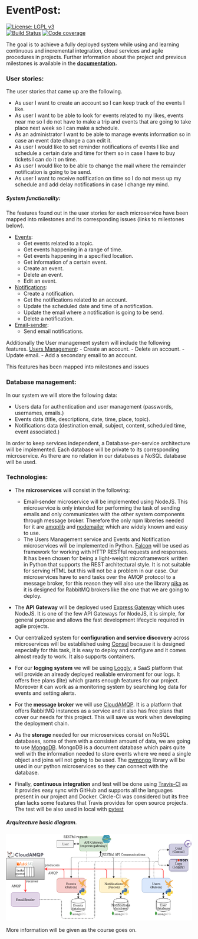  # EventPost:
[![License: LGPL v3](https://img.shields.io/badge/License-LGPL%20v3-blue.svg)](https://www.gnu.org/licenses/lgpl-3.0)  
[![Build Status](https://travis-ci.com/carlos-el/EventPost-CCProject.svg?branch=master)](https://travis-ci.com/carlos-el/EventPost-CCProject)
[![Code coverage](https://codecov.io/gh/carlos-el/EventPost-CCProject/branch/master/graphs/badge.svg)](https://codecov.io/gh/carlos-el/EventPost-CCProject/branch/master)

The goal is to achieve a fully deployed system while using and learning continuous and incremental integration, cloud services and agile procedures in projects. 
Further information about the project and previous milestones is available in the __[documentation](https://carlos-el.github.io/EventPost-CCProject/index).__

### User stories:
The user stories that came up are the following.
- As user I want to create an account so I can keep track of the events I like.
- As user I want to be able to look for events related to my likes, events near me so I do not have to make a trip and events that are going to take place next week so I can make a schedule.
- As an administrator I want to be able to manage events information so in case an event date change a can edit it.
- As user I would like to set reminder notifications of events I like and schedule a certain date and time for them so in case I have to buy tickets I can do it on time.
- As user I would like to be able to change the mail where the remainder notification is going to be send.  
- As user I want to receive notification on time so I do not mess up my schedule and add delay notifications in case I change my mind.  

##### System functionality:
The features found out in the user stories for each microservice have been mapped into milestones and its corresponding issues (links to milestones below). 
- [Events](https://github.com/carlos-el/EventPost-CCProject/milestone/6):
    -   Get events related to a topic.
    -   Get events happening in a range of time.
    -   Get events happening in a specified location.
    -   Get information of a certain event.
    -   Create an event.
    -   Delete an event.
    -   Edit an event.
- [Notifications](https://github.com/carlos-el/EventPost-CCProject/milestone/7):
    -   Create a notification.
    -   Get the notifications related to an account.
    -   Update the scheduled date and time of a notification.
    -   Update the email where a notification is going to be send.
    -   Delete a notification. 
- [Email-sender](https://github.com/carlos-el/EventPost-CCProject/milestone/8): 
    -   Send email notifications.

Additionally the User management system will include the following features.
[Users Management](https://github.com/carlos-el/EventPost-CCProject/milestone/5):
    -   Create an account.
    -   Delete an account.
    -   Update email.
    -   Add a secondary email to an account.

This features has been mapped into milestones and issues

### Database management:
In our system we will store the following data:
- Users data for authentication and user management (passwords, usernames, emails.)
- Events data (title, descriptions, date, time, place, topic).
- Notifications data (destination email, subject, content, scheduled time, event associated.)

In order to keep services independent, a Database-per-service architecture will be implemented. Each database will be private to its corresponding microservice. As there are no relation in our databases a NoSQL database will be used.

### Technologies:
- The __microservices__ will consist in the following:
    - Email-sender microservice will be implemented using NodeJS. This microservice is only intended for performing the task of sending emails and only communicates with the other system components through message broker. Therefore the only npm libreries needed for it are [amqplib](https://www.npmjs.com/package/amqplib) and [nodemailer](https://nodemailer.com/about/) which are widely known and easy to use.
    - The Users Management service and Events and Notification microservices will be implemented in Python. [Falcon](https://falconframework.org/) will be used as framework for working with HTTP RESTful requests and responses. It has been chosen for being a light-weight microframework written in Python that supports the REST architectural style. It is not suitable for serving HTML but this will not be a problem in our case. Our microservices have to send tasks over the AMQP protocol to a message broker, for this reason they will also use the library [pika](https://pypi.org/project/pika/) as it is designed for RabbitMQ brokers like the one that we are going to deploy.

- The __API Gateway__ will be deployed used [Express Gateway](https://www.express-gateway.io/) which uses NodeJS. It is one of the few API Gateways for NodeJS, it is simple, for general purpose and allows the fast development lifecycle required in agile projects.

- Our centralized system for __configuration and service discovery__ across microservices will be established using [Consul](https://www.consul.io/discovery.html) because it is designed especially for this task, it is easy to deploy and configure and it comes almost ready to work. It also supports containers.  

- For our __logging system__ we will be using [Loggly](https://www.loggly.com/), a SaaS platform that will provide an already deployed realiable enviroment for our logs. It offers free plans (lite) which grants enough features for our project. Moreover it can work as a monitoring system by searching log data for events and setting alerts. 

- For the __message broker__ we will use [CloudAMQP](https://www.cloudamqp.com/). It is a platform that offers RabbitMQ instances as a service and it also has free plans that cover our needs for this project. This will save us work when developing the deployment chain.

- As the __storage__ needed for our microservices consist on NoSQL databases, some of them with a consisten amount of data, we are going to use [MongoDB](https://www.mongodb.com/es). MongoDB is a document database which pairs quite well with the information needed to store events where we need a single object and joins will not going to be used. The [pymongo](https://api.mongodb.com/python/current/) library will be used in our python microservices so they can connect with the database.

- Finally, __continuous integration__ and test will be done using [Travis-CI](https://travis-ci.org/) as it provides easy sync with GitHub and supports all the languages present in our project and Docker. Circle-CI was considered but its free plan lacks some features that Travis provides for open source projects. The test will be also used in local with [pytest](https://docs.pytest.org/en/latest/)

##### Arquitecture basic diagram.
![Microservices architecture diagram](https://github.com/carlos-el/EventPost-CCProject/blob/master/docs/img/eventpost_architecture_diagram_v3.png "Microservices architecture diagram")

 More information will be given as the course goes on.

